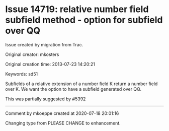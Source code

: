 # Issue 14719: relative number field subfield method - option for subfield over QQ

Issue created by migration from Trac.

Original creator: mkosters

Original creation time: 2013-07-23 14:20:21

Keywords: sd51

Subfields of a relative extension of a number field K return a number field over K. We want the option to have a subfield generated over QQ. 

This was partially suggested by #5392 


---

Comment by mkoeppe created at 2020-07-18 20:01:16

Changing type from PLEASE CHANGE to enhancement.
